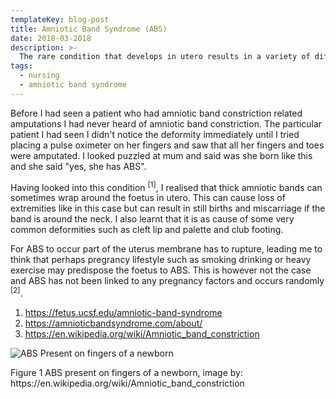 ```yaml
---
templateKey: blog-post
title: Amniotic Band Syndrome (ABS)
date: 2018-03-2018
description: >-
  The rare condition that develops in utero results in a variety of different deformities in those that have ABS. ABS occurs when thick amniotic bands constrict around limbs or extremities, some causing constriction and some causing complete amputation.
tags:
  - nursing
  - amniotic band syndrome
---
```


<div class="blog__full-article">

<div class="blog__full-article-left">

Before I had seen a patient who had amniotic band constriction related amputations I had never heard of amniotic band constriction. The particular patient I had seen I didn't notice the deformity immediately until I tried placing a pulse oximeter on her fingers and saw that all her fingers and toes were amputated. I looked puzzled at mum and said was she born like this and she said "yes, she has ABS".

Having looked into this condition <sup>[1]</sup>, I realised that thick amniotic bands can sometimes wrap around the foetus in utero. This can cause loss of extremities like in this case but can result in still births and miscarriage if the band is around the neck. I also learnt that it is as cause of some very common deformities such as cleft lip and palette and club footing.

For ABS to occur part of the uterus membrane has to rupture, leading me to think that perhaps pregrancy lifestyle such as smoking drinking or heavy exercise may predispose the foetus to ABS. This is however not the case and ABS has not been linked to any pregnancy factors and occurs randomly <sup>[2]</sup>.

1.	https://fetus.ucsf.edu/amniotic-band-syndrome
2.	https://amnioticbandsyndrome.com/about/
3.	https://en.wikipedia.org/wiki/Amniotic_band_constriction


</div>

<div class="blog__full-article-right">

<picture>

  ![ABS Present on fingers of a newborn](./abs__1.png "ABS Present on fingers of a newborn")

  <span class="blog__full-article-image-caption tertiary">
    Figure 1 ABS present on fingers of a newborn, image by: https://en.wikipedia.org/wiki/Amniotic_band_constriction
  </span>

</picture>


</div>

</div>